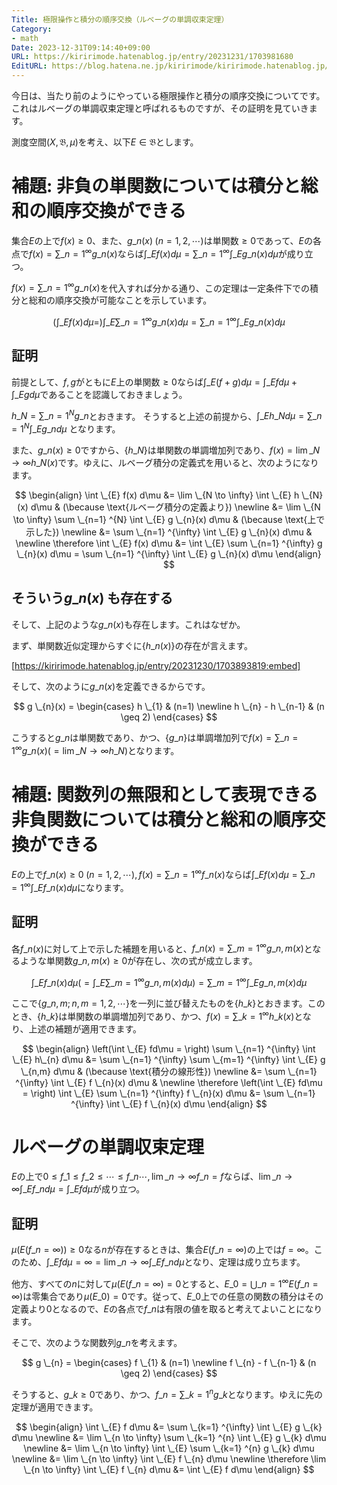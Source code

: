 ```yaml
---
Title: 極限操作と積分の順序交換（ルベーグの単調収束定理）
Category:
- math
Date: 2023-12-31T09:14:40+09:00
URL: https://kiririmode.hatenablog.jp/entry/20231231/1703981680
EditURL: https://blog.hatena.ne.jp/kiririmode/kiririmode.hatenablog.jp/atom/entry/6801883189071151770
---
```


<!--  textlint-disable ja-technical-writing/sentence-length -->

今日は、当たり前のようにやっている極限操作と積分の順序交換についてです。これはルベーグの単調収束定理と呼ばれるものですが、その証明を見ていきます。

測度空間$(X, \mathfrak{B}, \mu)$を考え、以下$E \in \mathfrak{B}$とします。

# 補題: 非負の単関数については積分と総和の順序交換ができる

集合$E$の上で$f(x) \geq 0$、また、$g \_{n}(x)\; (n=1,2,\cdots)$は単関数$\geq 0$であって、$E$の各点で$f(x) = \displaystyle \sum \_{n=1} ^{\infty} g \_{n}(x)$ならば$\displaystyle \int \_{E} f(x) d\mu = \sum \_{n=1} ^{\infty} \int \_{E} g \_{n}(x) d\mu$が成り立つ。

$f(x)=\displaystyle \sum \_{n=1} ^{\infty} g \_{n}(x)$を代入すれば分かる通り、この定理は一定条件下での積分と総和の順序交換が可能なことを示しています。

$$
\left(\int \_{E} f(x) d\mu = \right) \int \_{E} \sum \_{n=1} ^{\infty} g \_{n}(x) d\mu = \sum \_{n=1} ^{\infty} \int \_{E} g \_{n}(x) d\mu
$$

## 証明

前提として、$f,g$がともに$E$上の単関数$\geq 0$ならば$\displaystyle \int \_{E} (f+g)d\mu = \int \_{E} fd\mu + \int \_{E} gd\mu$であることを認識しておきましょう。

$h \_{N} = \displaystyle \sum \_{n=1} ^{N} g \_{n}$とおきます。
そうすると上述の前提から、$\displaystyle \int \_{E} h \_{N} d\mu = \sum \_{n=1} ^{N} \int \_{E} g \_{n}d\mu$ となります。

また、$g \_{n}(x) \geq 0$ですから、$\lbrace h \_{N} \rbrace$は単関数の単調増加列であり、$f(x) = \displaystyle \lim \_{N \to \infty} h \_{N}(x)$です。ゆえに、ルベーグ積分の定義式を用いると、次のようになります。

$$
\begin{align}
\int \_{E} f(x) d\mu &= \lim \_{N \to \infty}  \int \_{E} h \_{N}(x) d\mu & (\because \text{ルベーグ積分の定義より}) \newline
  &= \lim \_{N \to \infty} \sum \_{n=1} ^{N} \int \_{E} g \_{n}(x) d\mu & (\because \text{上で示した}) \newline
  &= \sum \_{n=1} ^{\infty} \int \_{E} g \_{n}(x) d\mu & \newline
  \therefore \int \_{E} f(x) d\mu &= \int \_{E} \sum \_{n=1} ^{\infty} g \_{n}(x) d\mu = \sum \_{n=1} ^{\infty} \int \_{E} g \_{n}(x) d\mu
\end{align}
$$

## そういう$g \_{n}(x)$ も存在する

そして、上記のような$g \_{n}(x)$も存在します。これはなぜか。

まず、単関数近似定理からすぐに$\lbrace h \_{n}(x) \rbrace$の存在が言えます。

[https://kiririmode.hatenablog.jp/entry/20231230/1703893819:embed]

そして、次のように$g \_{n}(x)$を定義できるからです。

$$
g \_{n}(x) = \begin{cases}
h \_{1} & (n=1) \newline
h \_{n} - h \_{n-1} & (n \geq 2)
\end{cases}
$$

こうすると$g \_{n}$は単関数であり、かつ、$\lbrace g \_{n} \rbrace$は単調増加列で$f(x) = \displaystyle \sum \_{n=1} ^{\infty} g \_{n}(x) \left(= \lim \_{N \to \infty} h \_{N} \right)$となります。

# 補題: 関数列の無限和として表現できる非負関数については積分と総和の順序交換ができる

$E$の上で$f \_{n}(x) \geq 0\; (n=1,2,\cdots), f(x)= \displaystyle \sum \_{n=1} ^{\infty} f \_{n}(x)$ならば$\displaystyle \int \_{E} f(x) d\mu = \sum \_{n=1} ^{\infty} \int \_{E} f \_{n}(x) d\mu$になります。

## 証明

各$f \_{n}(x)$に対して上で示した補題を用いると、$f \_{n}(x) = \displaystyle \sum \_{m=1} ^{\infty} g \_{n,m} (x)$となるような単関数$g \_{n,m}(x) \geq 0$が存在し、次の式が成立します。

$$
\int \_{E} f \_{n}(x) d\mu \left(= \int \_{E} \sum \_{m=1} ^{\infty} g \_{n,m} (x) d\mu \right) = \sum \_{m=1} ^{\infty} \int \_{E} g \_{n,m} (x) d\mu
$$

ここで$\displaystyle \lbrace g \_{n,m}; n,m=1,2,\cdots \rbrace$を一列に並び替えたものを$\lbrace h \_{k} \rbrace$とおきます。このとき、$\lbrace h \_{k} \rbrace$は単関数の単調増加列であり、かつ、$f(x) = \displaystyle \sum \_{k=1} ^{\infty} h \_{k}(x)$となり、上述の補題が適用できます。

$$
\begin{align}
\left(\int \_{E} fd\mu = \right) \sum \_{n=1} ^{\infty} \int \_{E} h\_{n} d\mu &= \sum \_{n=1} ^{\infty} \sum \_{m=1} ^{\infty} \int \_{E} g \_{n,m} d\mu & (\because \text{積分の線形性}) \newline
&= \sum \_{n=1} ^{\infty} \int \_{E} f \_{n}(x) d\mu & \newline
\therefore \left(\int \_{E} fd\mu = \right) \int \_{E} \sum \_{n=1} ^{\infty} f \_{n}(x) d\mu &= \sum \_{n=1} ^{\infty} \int \_{E} f \_{n}(x) d\mu
\end{align}
$$

# ルベーグの単調収束定理

$E$の上で$0 \leq f \_{1} \leq f \_{2} \leq \cdots \leq f \_{n} \cdots, \displaystyle \lim \_{n \to \infty} f \_{n} = f$ならば、$\displaystyle \lim \_{n \to \infty} \int \_{E} f \_{n} d\mu = \int \_{E} f d\mu$が成り立つ。

## 証明

$\mu\left(E (f \_{n} = \infty) \right)\geq 0$なる$n$が存在するときは、集合$E(f \_{n} = \infty)$の上では$f=\infty$。このため、$\displaystyle \int \_{E} f d\mu = \infty = \lim \_{n \to \infty} \int \_{E} f \_{n} d\mu$となり、定理は成り立ちます。

他方、すべての$n$に対して$\mu\left( E(f \_{n} = \infty\right)=0$とすると、$E \_{0}=\displaystyle \bigcup \_{n=1} ^{\infty} E(f \_{n} = \infty)$は零集合であり$\mu(E \_{0})=0$です。従って、$E \_{0}$上での任意の関数の積分はその定義より$0$となるので、$E$の各点で$f \_{n}$は有限の値を取ると考えてよいことになります。

そこで、次のような関数列$g \_{n}$を考えます。

$$
g \_{n} = \begin{cases}
f \_{1} & (n=1) \newline
f \_{n} - f \_{n-1} & (n \geq 2)
\end{cases}
$$

そうすると、$g \_{k} \geq 0$であり、かつ、$f \_{n} = \displaystyle \sum \_{k=1} ^{n} g \_{k}$となります。ゆえに先の定理が適用できます。

$$
\begin{align}
\int \_{E} f d\mu &= \sum \_{k=1} ^{\infty} \int \_{E} g \_{k} d\mu \newline
  &= \lim \_{n \to \infty} \sum \_{k=1} ^{n} \int \_{E} g \_{k} d\mu \newline
  &= \lim \_{n \to \infty} \int \_{E} \sum \_{k=1} ^{n} g \_{k} d\mu \newline
  &= \lim \_{n \to \infty} \int \_{E} f \_{n} d\mu \newline
  \therefore \lim \_{n \to \infty} \int \_{E} f \_{n} d\mu &= \int \_{E} f d\mu
\end{align}
$$

<!--  textlint-enable ja-technical-writing/sentence-length -->
